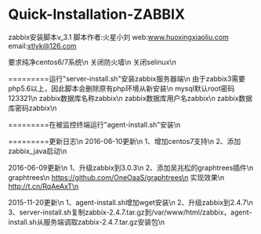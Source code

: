# Quick-Installation-ZABBIX

zabbix安装脚本v_3.1
脚本作者:火星小刘 web:www.huoxingxiaoliu.com email:xtlyk@126.com

要求纯净centos6/7系统\n
关闭防火墙\n
关闭selinux\n

=========运行"server-install.sh"安装zabbix服务器端\n
由于zabbix3需要php5.6以上，因此脚本会删除原有php环境从新安装\n
mysql默认root密码123321\n
zabbix数据库名称zabbix\n
zabbix数据库用户名zabbix\n
zabbix数据库密码zabbix\n

=========在被监控终端运行"agent-install.sh"安装\n

=========更新日志\n
2016-06-10更新\n
1、增加centos7支持\n
2、添加zabbix_java启动\n

2016-06-09更新\n
1、升级zabbix到3.0.3\n
2、添加吴兆松的graphtrees插件\n
graphtrees\n
https://github.com/OneOaaS/graphtrees\n
实现效果\n
http://t.cn/RqAeAxT\n

2015-11-20更新\n
1、agent-install.sh增加wget安装\n
2、升级zabbix到2.4.7\n
3、server-install.sh复制zabbix-2.4.7.tar.gz到/var/www/html/zabbix，agent-install.sh从服务端调取zabbix-2.4.7.tar.gz安装包\n
